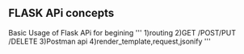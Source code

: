 ## FLASK APi concepts 
Basic Usage of Flask APi for begining
'''
1)routing
2)GET /POST/PUT /DELETE
3)Postman api
4)render_template,request,jsonify
'''